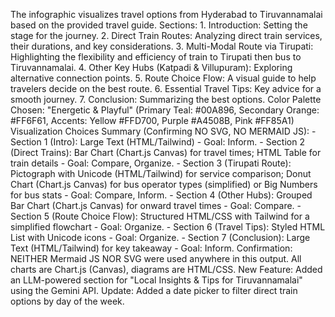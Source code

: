 The infographic visualizes travel options from Hyderabad to Tiruvannamalai based on the provided travel guide.
        Sections:
        1.  Introduction: Setting the stage for the journey.
        2.  Direct Train Routes: Analyzing direct train services, their durations, and key considerations.
        3.  Multi-Modal Route via Tirupati: Highlighting the flexibility and efficiency of train to Tirupati then bus to Tiruvannamalai.
        4.  Other Key Hubs (Katpadi & Villupuram): Exploring alternative connection points.
        5.  Route Choice Flow: A visual guide to help travelers decide on the best route.
        6.  Essential Travel Tips: Key advice for a smooth journey.
        7.  Conclusion: Summarizing the best options.
        Color Palette Chosen: "Energetic & Playful" (Primary Teal: #00A896, Secondary Orange: #FF6F61, Accents: Yellow #FFD700, Purple #A4508B, Pink #FF85A1)
        Visualization Choices Summary (Confirming NO SVG, NO MERMAID JS):
        -   Section 1 (Intro): Large Text (HTML/Tailwind) - Goal: Inform.
        -   Section 2 (Direct Trains): Bar Chart (Chart.js Canvas) for travel times; HTML Table for train details - Goal: Compare, Organize.
        -   Section 3 (Tirupati Route): Pictograph with Unicode (HTML/Tailwind) for service comparison; Donut Chart (Chart.js Canvas) for bus operator types (simplified) or Big Numbers for bus stats - Goal: Compare, Inform.
        -   Section 4 (Other Hubs): Grouped Bar Chart (Chart.js Canvas) for onward travel times - Goal: Compare.
        -   Section 5 (Route Choice Flow): Structured HTML/CSS with Tailwind for a simplified flowchart - Goal: Organize.
        -   Section 6 (Travel Tips): Styled HTML List with Unicode icons - Goal: Organize.
        -   Section 7 (Conclusion): Large Text (HTML/Tailwind) for key takeaway - Goal: Inform.
        Confirmation: NEITHER Mermaid JS NOR SVG were used anywhere in this output. All charts are Chart.js (Canvas), diagrams are HTML/CSS.
        New Feature: Added an LLM-powered section for "Local Insights & Tips for Tiruvannamalai" using the Gemini API.
        Update: Added a date picker to filter direct train options by day of the week.
